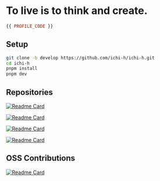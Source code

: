 # To live is to think and create.

```purs
{{ PROFILE_CODE }}
```

## Setup

```sh
git clone -b develop https://github.com/ichi-h/ichi-h.git
cd ichi-h
pnpm install
pnpm dev
```

## Repositories

[![Readme Card](https://github-readme-stats.vercel.app/api/pin/?username=ichi-h&repo=portfolio&theme=gruvbox)](https://github.com/ichi-h/portfolio)

[![Readme Card](https://github-readme-stats.vercel.app/api/pin/?username=ichi-h&repo=weighted_rand&theme=gruvbox)](https://github.com/ichi-h/weighted_rand)

[![Readme Card](https://github-readme-stats.vercel.app/api/pin/?username=ichi-h&repo=markov_rs&theme=gruvbox)](https://github.com/ichi-h/markov_rs)

[![Readme Card](https://github-readme-stats.vercel.app/api/pin/?username=ichi-h&repo=zlitefetch&theme=gruvbox)](https://github.com/ichi-h/zlitefetch)

## OSS Contributions

[![Readme Card](https://github-readme-stats.vercel.app/api/pin/?username=Wizleap-Inc&repo=wiz-ui&theme=gruvbox)](https://github.com/Wizleap-Inc/wiz-ui)
